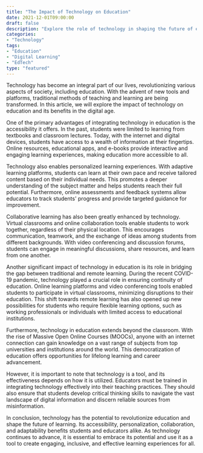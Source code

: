 ```yaml
--- 
title: "The Impact of Technology on Education" 
date: 2021-12-01T09:00:00 
draft: false 
description: "Explore the role of technology in shaping the future of education and its benefits in the digital age." 
categories: 
- "Technology" 
tags: 
- "Education" 
- "Digital Learning" 
- "EdTech" 
type: "featured" 
--- 
```


Technology has become an integral part of our lives, revolutionizing various aspects of society, including education. With the advent of new tools and platforms, traditional methods of teaching and learning are being transformed. In this article, we will explore the impact of technology on education and its benefits in the digital age.

One of the primary advantages of integrating technology in education is the accessibility it offers. In the past, students were limited to learning from textbooks and classroom lectures. Today, with the internet and digital devices, students have access to a wealth of information at their fingertips. Online resources, educational apps, and e-books provide interactive and engaging learning experiences, making education more accessible to all.

Technology also enables personalized learning experiences. With adaptive learning platforms, students can learn at their own pace and receive tailored content based on their individual needs. This promotes a deeper understanding of the subject matter and helps students reach their full potential. Furthermore, online assessments and feedback systems allow educators to track students' progress and provide targeted guidance for improvement.

Collaborative learning has also been greatly enhanced by technology. Virtual classrooms and online collaboration tools enable students to work together, regardless of their physical location. This encourages communication, teamwork, and the exchange of ideas among students from different backgrounds. With video conferencing and discussion forums, students can engage in meaningful discussions, share resources, and learn from one another.

Another significant impact of technology in education is its role in bridging the gap between traditional and remote learning. During the recent COVID-19 pandemic, technology played a crucial role in ensuring continuity of education. Online learning platforms and video conferencing tools enabled students to participate in virtual classrooms, minimizing disruptions to their education. This shift towards remote learning has also opened up new possibilities for students who require flexible learning options, such as working professionals or individuals with limited access to educational institutions.

Furthermore, technology in education extends beyond the classroom. With the rise of Massive Open Online Courses (MOOCs), anyone with an internet connection can gain knowledge on a vast range of subjects from top universities and institutions around the world. This democratization of education offers opportunities for lifelong learning and career advancement.

However, it is important to note that technology is a tool, and its effectiveness depends on how it is utilized. Educators must be trained in integrating technology effectively into their teaching practices. They should also ensure that students develop critical thinking skills to navigate the vast landscape of digital information and discern reliable sources from misinformation.

In conclusion, technology has the potential to revolutionize education and shape the future of learning. Its accessibility, personalization, collaboration, and adaptability benefits students and educators alike. As technology continues to advance, it is essential to embrace its potential and use it as a tool to create engaging, inclusive, and effective learning experiences for all.
